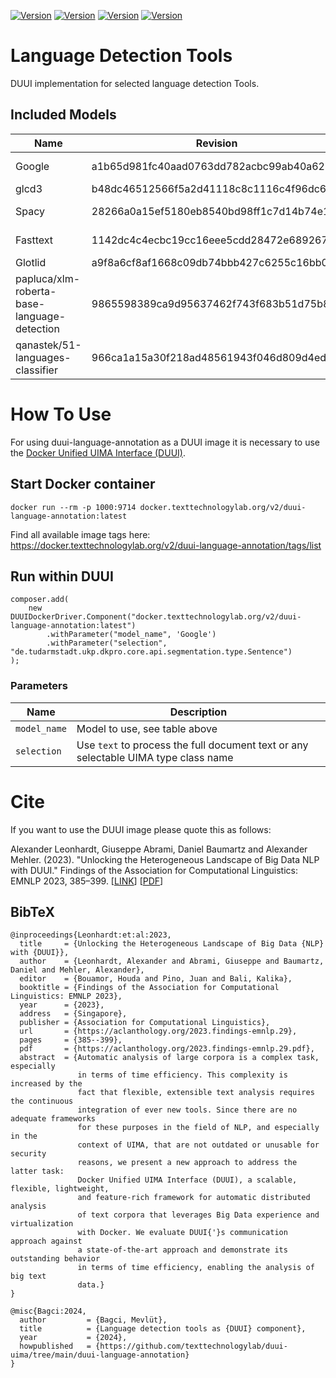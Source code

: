 [![Version](https://img.shields.io/static/v1?label=duui-language-annotation&message=0.2.0&color=blue)](https://docker.texttechnologylab.org/v2/duui-language-annotation/tags/list)
[![Version](https://img.shields.io/static/v1?label=Python&message=3.10&color=green)]()
[![Version](https://img.shields.io/static/v1?label=Transformers&message=4.38.2color=yellow)]()
[![Version](https://img.shields.io/static/v1?label=Torch&message=2.2.0&color=red)]()

# Language Detection Tools

DUUI implementation for selected language detection Tools.
## Included Models

| Name | Revision                                  | URL                                                      |
|----|-------------------------------------------|----------------------------------------------------------|
| Google | a1b65d981fc40aad0763dd782acbc99ab40a6228  | https://github.com/shuyo/language-detection              |
| glcd3 | b48dc46512566f5a2d41118c8c1116c4f96dc661  | https://github.com/google/cld3                           |
| Spacy | 28266a0a15ef5180eb8540bd98ff1c7d14b74e1d  | https://github.com/davebulaval/spacy-language-detection  |
| Fasttext | 1142dc4c4ecbc19cc16eee5cdd28472e689267e6  | https://fasttext.cc/docs/en/language-identification.html |
| Glotlid | a9f8a6cf8af1668c09db74bbb427c6255c16bb03  | https://github.com/cisnlp/GlotLID                        |
| papluca/xlm-roberta-base-language-detection | 9865598389ca9d95637462f743f683b51d75b87b  |  https://huggingface.co/papluca/xlm-roberta-base-language-detection  |
| qanastek/51-languages-classifier | 966ca1a15a30f218ad48561943f046d809d4ed26 |  https://huggingface.co/qanastek/51-languages-classifier |
# How To Use

For using duui-language-annotation as a DUUI image it is necessary to use the [Docker Unified UIMA Interface (DUUI)](https://github.com/texttechnologylab/DockerUnifiedUIMAInterface).

## Start Docker container

```
docker run --rm -p 1000:9714 docker.texttechnologylab.org/v2/duui-language-annotation:latest
```

Find all available image tags here: https://docker.texttechnologylab.org/v2/duui-language-annotation/tags/list

## Run within DUUI

```
composer.add(
    new DUUIDockerDriver.Component("docker.texttechnologylab.org/v2/duui-language-annotation:latest")
        .withParameter("model_name", 'Google')
        .withParameter("selection", "de.tudarmstadt.ukp.dkpro.core.api.segmentation.type.Sentence")
);
```

### Parameters

| Name | Description |
| ---- | ----------- |
| `model_name` | Model to use, see table above |
| `selection`  | Use `text` to process the full document text or any selectable UIMA type class name |

# Cite

If you want to use the DUUI image please quote this as follows:

Alexander Leonhardt, Giuseppe Abrami, Daniel Baumartz and Alexander Mehler. (2023). "Unlocking the Heterogeneous Landscape of Big Data NLP with DUUI." Findings of the Association for Computational Linguistics: EMNLP 2023, 385–399. [[LINK](https://aclanthology.org/2023.findings-emnlp.29)] [[PDF](https://aclanthology.org/2023.findings-emnlp.29.pdf)] 

## BibTeX

```
@inproceedings{Leonhardt:et:al:2023,
  title     = {Unlocking the Heterogeneous Landscape of Big Data {NLP} with {DUUI}},
  author    = {Leonhardt, Alexander and Abrami, Giuseppe and Baumartz, Daniel and Mehler, Alexander},
  editor    = {Bouamor, Houda and Pino, Juan and Bali, Kalika},
  booktitle = {Findings of the Association for Computational Linguistics: EMNLP 2023},
  year      = {2023},
  address   = {Singapore},
  publisher = {Association for Computational Linguistics},
  url       = {https://aclanthology.org/2023.findings-emnlp.29},
  pages     = {385--399},
  pdf       = {https://aclanthology.org/2023.findings-emnlp.29.pdf},
  abstract  = {Automatic analysis of large corpora is a complex task, especially
               in terms of time efficiency. This complexity is increased by the
               fact that flexible, extensible text analysis requires the continuous
               integration of ever new tools. Since there are no adequate frameworks
               for these purposes in the field of NLP, and especially in the
               context of UIMA, that are not outdated or unusable for security
               reasons, we present a new approach to address the latter task:
               Docker Unified UIMA Interface (DUUI), a scalable, flexible, lightweight,
               and feature-rich framework for automatic distributed analysis
               of text corpora that leverages Big Data experience and virtualization
               with Docker. We evaluate DUUI{'}s communication approach against
               a state-of-the-art approach and demonstrate its outstanding behavior
               in terms of time efficiency, enabling the analysis of big text
               data.}
}

@misc{Bagci:2024,
  author         = {Bagci, Mevlüt},
  title          = {Language detection tools as {DUUI} component},
  year           = {2024},
  howpublished   = {https://github.com/texttechnologylab/duui-uima/tree/main/duui-language-annotation}
}

```
